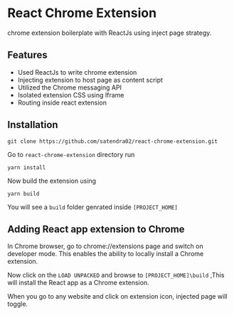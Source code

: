 # React Chrome Extension

chrome extension boilerplate with ReactJs using inject page strategy.

## Features

- Used ReactJs to write chrome extension
- Injecting extension to host page as content script
- Utilized the Chrome messaging API
- Isolated extension CSS using Iframe
- Routing inside react extension

## Installation

```
git clone https://github.com/satendra02/react-chrome-extension.git
```
Go to `react-chrome-extension` directory run

```
yarn install
```
Now build the extension using
```
yarn build
```
You will see a `build` folder genrated inside `[PROJECT_HOME]`

## Adding React app extension to Chrome

In Chrome browser, go to chrome://extensions page and switch on developer mode. This enables the ability to locally install a Chrome extension.

Now click on the `LOAD UNPACKED` and browse to `[PROJECT_HOME]\build` ,This will install the React app as a Chrome extension.

When you go to any website and click on extension icon, injected page will toggle.
